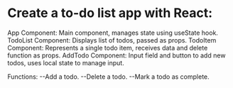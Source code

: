 # Create a to-do list app with React:

App Component: Main component, manages state using useState hook.
TodoList Component: Displays list of todos, passed as props.
TodoItem Component: Represents a single todo item, receives data and delete function as props.
AddTodo Component: Input field and button to add new todos, uses local state to manage input.

Functions:
--Add a todo.
--Delete a todo.
--Mark a todo as complete.